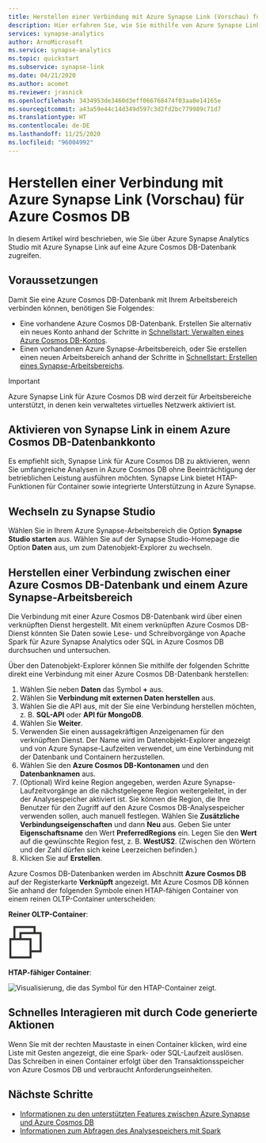 ```yaml
---
title: Herstellen einer Verbindung mit Azure Synapse Link (Vorschau) für Azure Cosmos DB
description: Hier erfahren Sie, wie Sie mithilfe von Azure Synapse Link eine Azure Cosmos DB-Datenbank mit einem Azure Synapse-Arbeitsbereich verbinden.
services: synapse-analytics
author: ArnoMicrosoft
ms.service: synapse-analytics
ms.topic: quickstart
ms.subservice: synapse-link
ms.date: 04/21/2020
ms.author: acomet
ms.reviewer: jrasnick
ms.openlocfilehash: 3434953de3460d3eff066768474f03aa0e14165e
ms.sourcegitcommit: a43a59e44c14d349d597c3d2fd2bc779989c71d7
ms.translationtype: HT
ms.contentlocale: de-DE
ms.lasthandoff: 11/25/2020
ms.locfileid: "96004992"
---
```

# <a name="connect-to-azure-synapse-link-preview-for-azure-cosmos-db"></a>Herstellen einer Verbindung mit Azure Synapse Link (Vorschau) für Azure Cosmos DB

In diesem Artikel wird beschrieben, wie Sie über Azure Synapse Analytics Studio mit Azure Synapse Link auf eine Azure Cosmos DB-Datenbank zugreifen.

## <a name="prerequisites"></a>Voraussetzungen

Damit Sie eine Azure Cosmos DB-Datenbank mit Ihrem Arbeitsbereich verbinden können, benötigen Sie Folgendes:

* Eine vorhandene Azure Cosmos DB-Datenbank. Erstellen Sie alternativ ein neues Konto anhand der Schritte in [Schnellstart: Verwalten eines Azure Cosmos DB-Kontos](https://docs.microsoft.com/azure/cosmos-db/how-to-manage-database-account).
* Einen vorhandenen Azure Synapse-Arbeitsbereich, oder Sie erstellen einen neuen Arbeitsbereich anhand der Schritte in [Schnellstart: Erstellen eines Synapse-Arbeitsbereichs](https://docs.microsoft.com/azure/synapse-analytics/quickstart-create-workspace).

> [!IMPORTANT]
> Azure Synapse Link für Azure Cosmos DB wird derzeit für Arbeitsbereiche unterstützt, in denen kein verwaltetes virtuelles Netzwerk aktiviert ist.

## <a name="enable-synapse-link-on-an-azure-cosmos-db-database-account"></a>Aktivieren von Synapse Link in einem Azure Cosmos DB-Datenbankkonto

Es empfiehlt sich, Synapse Link für Azure Cosmos DB zu aktivieren, wenn Sie umfangreiche Analysen in Azure Cosmos DB ohne Beeinträchtigung der betrieblichen Leistung ausführen möchten. Synapse Link bietet HTAP-Funktionen für Container sowie integrierte Unterstützung in Azure Synapse.

## <a name="go-to-synapse-studio"></a>Wechseln zu Synapse Studio

Wählen Sie in Ihrem Azure Synapse-Arbeitsbereich die Option **Synapse Studio starten** aus. Wählen Sie auf der Synapse Studio-Homepage die Option **Daten** aus, um zum Datenobjekt-Explorer zu wechseln.

## <a name="connect-an-azure-cosmos-db-database-to-an-azure-synapse-workspace"></a>Herstellen einer Verbindung zwischen einer Azure Cosmos DB-Datenbank und einem Azure Synapse-Arbeitsbereich

Die Verbindung mit einer Azure Cosmos DB-Datenbank wird über einen verknüpften Dienst hergestellt. Mit einem verknüpften Azure Cosmos DB-Dienst könnten Sie Daten sowie Lese- und Schreibvorgänge von Apache Spark für Azure Synapse Analytics oder SQL in Azure Cosmos DB durchsuchen und untersuchen.

Über den Datenobjekt-Explorer können Sie mithilfe der folgenden Schritte direkt eine Verbindung mit einer Azure Cosmos DB-Datenbank herstellen:

1. Wählen Sie neben **Daten** das Symbol **+** aus.
1. Wählen Sie **Verbindung mit externen Daten herstellen** aus.
1. Wählen Sie die API aus, mit der Sie eine Verbindung herstellen möchten, z. B. **SQL-API** oder **API für MongoDB**.
1. Wählen Sie **Weiter**.
1. Verwenden Sie einen aussagekräftigen Anzeigenamen für den verknüpften Dienst. Der Name wird im Datenobjekt-Explorer angezeigt und von Azure Synapse-Laufzeiten verwendet, um eine Verbindung mit der Datenbank und Containern herzustellen.
1. Wählen Sie den **Azure Cosmos DB-Kontonamen** und den **Datenbanknamen** aus.
1. (Optional) Wird keine Region angegeben, werden Azure Synapse-Laufzeitvorgänge an die nächstgelegene Region weitergeleitet, in der der Analysespeicher aktiviert ist. Sie können die Region, die Ihre Benutzer für den Zugriff auf den Azure Cosmos DB-Analysespeicher verwenden sollen, auch manuell festlegen. Wählen Sie **Zusätzliche Verbindungseigenschaften** und dann **Neu** aus. Geben Sie unter **Eigenschaftsname** den Wert **PreferredRegions** ein. Legen Sie den **Wert** auf die gewünschte Region fest, z. B. **WestUS2**. (Zwischen den Wörtern und der Zahl dürfen sich keine Leerzeichen befinden.)
1. Klicken Sie auf **Erstellen**.

Azure Cosmos DB-Datenbanken werden im Abschnitt **Azure Cosmos DB** auf der Registerkarte **Verknüpft** angezeigt. Mit Azure Cosmos DB können Sie anhand der folgenden Symbole einen HTAP-fähigen Container von einem reinen OLTP-Container unterscheiden:

**Reiner OLTP-Container**:

![Visualisierung, die das Symbol für den OLTP-Container zeigt.](../media/quickstart-connect-synapse-link-cosmosdb/oltp-container.png)

**HTAP-fähiger Container**:

![Visualisierung, die das Symbol für den HTAP-Container zeigt.](../media/quickstart-connect-synapse-link-cosmosdb/htap-container.png)

## <a name="quickly-interact-with-code-generated-actions"></a>Schnelles Interagieren mit durch Code generierte Aktionen

Wenn Sie mit der rechten Maustaste in einen Container klicken, wird eine Liste mit Gesten angezeigt, die eine Spark- oder SQL-Laufzeit auslösen. Das Schreiben in einen Container erfolgt über den Transaktionsspeicher von Azure Cosmos DB und verbraucht Anforderungseinheiten.  

## <a name="next-steps"></a>Nächste Schritte

* [Informationen zu den unterstützten Features zwischen Azure Synapse und Azure Cosmos DB](./concept-synapse-link-cosmos-db-support.md)
* [Informationen zum Abfragen des Analysespeichers mit Spark](./how-to-query-analytical-store-spark.md)
